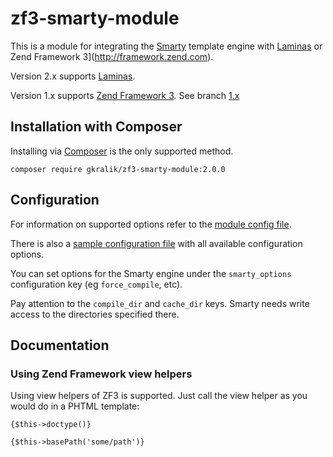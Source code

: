 # zf3-smarty-module

This is a module for integrating the [Smarty](http://www.smarty.net) template engine with [Laminas](https://getlaminas.org/) or Zend Framework 3](http://framework.zend.com).

Version 2.x supports [Laminas](https://getlaminas.org/).

Version 1.x supports [Zend Framework 3](http://framework.zend.com). See branch [1.x](https://github.com/gkralik/zf3-smarty-module/tree/1.x)

## Installation with Composer

Installing via [Composer](http://getcomposer.org) is the only supported method.

```shell script
composer require gkralik/zf3-smarty-module:2.0.0
```

## Configuration

For information on supported options refer to the [module config file](https://github.com/gkralik/zf3-smarty-module/tree/master/config/module.config.php).

There is also a [sample configuration file](https://github.com/gkralik/zf3-smarty-module/tree/master/config/zf3-smarty-module.config.php.dist) with all available configuration options.

You can set options for the Smarty engine under the `smarty_options` configuration key (eg `force_compile`, etc).

Pay attention to the `compile_dir` and `cache_dir` keys. Smarty needs write access to the directories specified there.

## Documentation

### Using Zend Framework view helpers

Using view helpers of ZF3 is supported. Just call the view helper as you would do in a PHTML template:

```smarty
{$this->doctype()}

{$this->basePath('some/path')}
```
